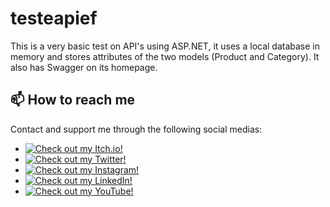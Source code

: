 # testeapief
This is a very basic test on API's using ASP.NET, it uses a local database in memory and stores attributes of the two models (Product and Category). It also has Swagger on its homepage. 

## 📫 How to reach me

Contact and support me through the following social medias:

- <a href="https://hypthanyx.itch.io/">
    <img alt="Check out my Itch.io!" src="https://img.shields.io/badge/Itch.io-HypThaNyx-fff?logo=itch.io&style=social">
  </a>
- <a href="https://twitter.com/hypthanyx">
    <img alt="Check out my Twitter!" src="https://img.shields.io/badge/Twitter-HypThaNyx-fff?logo=twitter&style=social">
  </a>
- <a href="https://www.instagram.com/hypthanyx/">
    <img alt="Check out my Instagram!" src="https://img.shields.io/badge/Instagram-HypThaNyx-fff?logo=instagram&style=social">
  </a>
- <a href="https://www.linkedin.com/in/wesley-yago-da-silva/">
    <img alt="Check out my LinkedIn!" src="https://img.shields.io/badge/LinkedIn-Wesley Yago-black.svg?logo=linkedin&color=666&style=social">
  </a>
- <a href="https://www.youtube.com/channel/UC_x5u0TqJWN4O3GMwZRWkrg">
    <img alt="Check out my YouTube!" src="https://img.shields.io/badge/YouTube-HypThaNyx-black.svg?logo=youtube&color=666&style=social">
  </a>